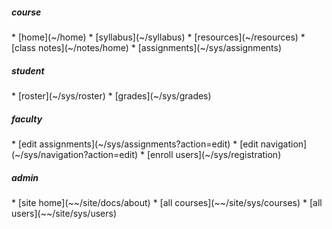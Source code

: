 <!-- navigation menu -->

<div access='all'>
<h5>course</h5>
<div markdown=1>
* [home](~/home)
* [syllabus](~/syllabus)
* [resources](~/resources)
* [class notes](~/notes/home)
* [assignments](~/sys/assignments)
</div>
</div>

<div access='student'>
<h5>student</h5>
<div markdown=1>
* [roster](~/sys/roster)
* [grades](~/sys/grades)
</div>
</div>

<div access='faculty'>
<h5>faculty</h5>
<div markdown=1>
* [edit assignments](~/sys/assignments?action=edit)
* [edit navigation](~/sys/navigation?action=edit)
* [enroll users](~/sys/registration)
</div>
</div>

<div access='admin'>
<h5>admin</h5>
<div markdown=1>
* [site home](~~/site/docs/about)
* [all courses](~~/site/sys/courses)
* [all users](~~/site/sys/users)
</div>
</div>

